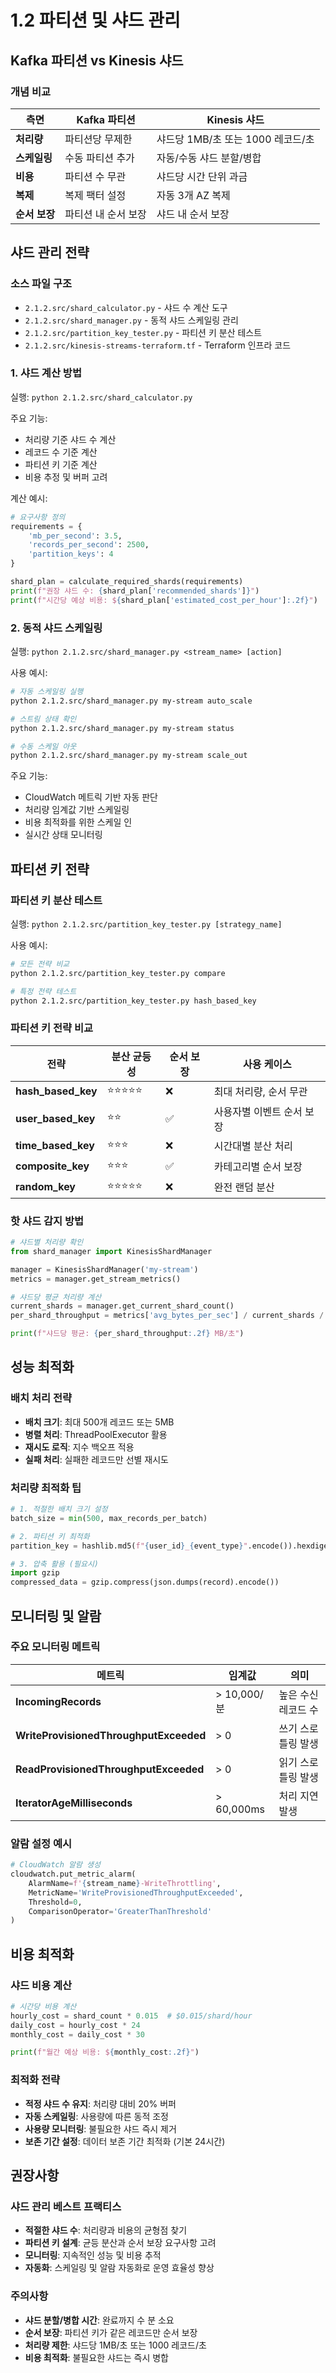 # 1.2 파티션 및 샤드 관리

## Kafka 파티션 vs Kinesis 샤드

### 개념 비교
| 측면          | Kafka 파티션        | Kinesis 샤드                      |
| ------------- | ------------------- | --------------------------------- |
| **처리량**    | 파티션당 무제한     | 샤드당 1MB/초 또는 1000 레코드/초 |
| **스케일링**  | 수동 파티션 추가    | 자동/수동 샤드 분할/병합          |
| **비용**      | 파티션 수 무관      | 샤드당 시간 단위 과금             |
| **복제**      | 복제 팩터 설정      | 자동 3개 AZ 복제                  |
| **순서 보장** | 파티션 내 순서 보장 | 샤드 내 순서 보장                 |

## 샤드 관리 전략

### 소스 파일 구조
* `2.1.2.src/shard_calculator.py` - 샤드 수 계산 도구
* `2.1.2.src/shard_manager.py` - 동적 샤드 스케일링 관리
* `2.1.2.src/partition_key_tester.py` - 파티션 키 분산 테스트
* `2.1.2.src/kinesis-streams-terraform.tf` - Terraform 인프라 코드

### 1. 샤드 계산 방법
실행: `python 2.1.2.src/shard_calculator.py`

주요 기능:
* 처리량 기준 샤드 수 계산
* 레코드 수 기준 계산
* 파티션 키 기준 계산
* 비용 추정 및 버퍼 고려

계산 예시:
```python
# 요구사항 정의
requirements = {
    'mb_per_second': 3.5,
    'records_per_second': 2500,
    'partition_keys': 4
}

shard_plan = calculate_required_shards(requirements)
print(f"권장 샤드 수: {shard_plan['recommended_shards']}")
print(f"시간당 예상 비용: ${shard_plan['estimated_cost_per_hour']:.2f}")
```

### 2. 동적 샤드 스케일링
실행: `python 2.1.2.src/shard_manager.py <stream_name> [action]`

사용 예시:
```bash
# 자동 스케일링 실행
python 2.1.2.src/shard_manager.py my-stream auto_scale

# 스트림 상태 확인
python 2.1.2.src/shard_manager.py my-stream status

# 수동 스케일 아웃
python 2.1.2.src/shard_manager.py my-stream scale_out
```

주요 기능:
* CloudWatch 메트릭 기반 자동 판단
* 처리량 임계값 기반 스케일링
* 비용 최적화를 위한 스케일 인
* 실시간 상태 모니터링

## 파티션 키 전략

### 파티션 키 분산 테스트
실행: `python 2.1.2.src/partition_key_tester.py [strategy_name]`

사용 예시:
```bash
# 모든 전략 비교
python 2.1.2.src/partition_key_tester.py compare

# 특정 전략 테스트
python 2.1.2.src/partition_key_tester.py hash_based_key
```

### 파티션 키 전략 비교

| 전략                | 분산 균등성 | 순서 보장 | 사용 케이스                |
| ------------------- | ----------- | --------- | -------------------------- |
| **hash_based_key**  | ⭐⭐⭐⭐⭐  | ❌        | 최대 처리량, 순서 무관     |
| **user_based_key**  | ⭐⭐        | ✅        | 사용자별 이벤트 순서 보장  |
| **time_based_key**  | ⭐⭐⭐      | ❌        | 시간대별 분산 처리         |
| **composite_key**   | ⭐⭐⭐      | ✅        | 카테고리별 순서 보장       |
| **random_key**      | ⭐⭐⭐⭐⭐  | ❌        | 완전 랜덤 분산             |

### 핫 샤드 감지 방법
```python
# 샤드별 처리량 확인
from shard_manager import KinesisShardManager

manager = KinesisShardManager('my-stream')
metrics = manager.get_stream_metrics()

# 샤드당 평균 처리량 계산
current_shards = manager.get_current_shard_count()
per_shard_throughput = metrics['avg_bytes_per_sec'] / current_shards / 1024 / 1024

print(f"샤드당 평균: {per_shard_throughput:.2f} MB/초")
```

## 성능 최적화

### 배치 처리 전략
* **배치 크기**: 최대 500개 레코드 또는 5MB
* **병렬 처리**: ThreadPoolExecutor 활용
* **재시도 로직**: 지수 백오프 적용
* **실패 처리**: 실패한 레코드만 선별 재시도

### 처리량 최적화 팁
```python
# 1. 적절한 배치 크기 설정
batch_size = min(500, max_records_per_batch)

# 2. 파티션 키 최적화
partition_key = hashlib.md5(f"{user_id}_{event_type}".encode()).hexdigest()

# 3. 압축 활용 (필요시)
import gzip
compressed_data = gzip.compress(json.dumps(record).encode())
```

## 모니터링 및 알람

### 주요 모니터링 메트릭
| 메트릭                              | 임계값       | 의미                     |
| ----------------------------------- | ------------ | ------------------------ |
| **IncomingRecords**                 | > 10,000/분  | 높은 수신 레코드 수      |
| **WriteProvisionedThroughputExceeded** | > 0         | 쓰기 스로틀링 발생       |
| **ReadProvisionedThroughputExceeded**  | > 0         | 읽기 스로틀링 발생       |
| **IteratorAgeMilliseconds**         | > 60,000ms   | 처리 지연 발생           |

### 알람 설정 예시
```python
# CloudWatch 알람 생성
cloudwatch.put_metric_alarm(
    AlarmName=f'{stream_name}-WriteThrottling',
    MetricName='WriteProvisionedThroughputExceeded',
    Threshold=0,
    ComparisonOperator='GreaterThanThreshold'
)
```

## 비용 최적화

### 샤드 비용 계산
```python
# 시간당 비용 계산
hourly_cost = shard_count * 0.015  # $0.015/shard/hour
daily_cost = hourly_cost * 24
monthly_cost = daily_cost * 30

print(f"월간 예상 비용: ${monthly_cost:.2f}")
```

### 최적화 전략
* **적정 샤드 수 유지**: 처리량 대비 20% 버퍼
* **자동 스케일링**: 사용량에 따른 동적 조정
* **사용량 모니터링**: 불필요한 샤드 즉시 제거
* **보존 기간 설정**: 데이터 보존 기간 최적화 (기본 24시간)

## 권장사항

### 샤드 관리 베스트 프랙티스
* **적절한 샤드 수**: 처리량과 비용의 균형점 찾기
* **파티션 키 설계**: 균등 분산과 순서 보장 요구사항 고려
* **모니터링**: 지속적인 성능 및 비용 추적
* **자동화**: 스케일링 및 알람 자동화로 운영 효율성 향상

### 주의사항
* **샤드 분할/병합 시간**: 완료까지 수 분 소요
* **순서 보장**: 파티션 키가 같은 레코드만 순서 보장
* **처리량 제한**: 샤드당 1MB/초 또는 1000 레코드/초
* **비용 최적화**: 불필요한 샤드는 즉시 병합
